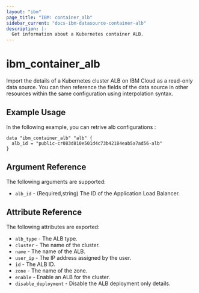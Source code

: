 ```yaml
---
layout: "ibm"
page_title: "IBM: container_alb"
sidebar_current: "docs-ibm-datasource-container-alb"
description: |-
  Get information about a Kubernetes container ALB.
---
```


# ibm\_container_alb

Import the details of a Kubernetes cluster ALB on IBM Cloud as a read-only data source. You can then reference the fields of the data source in other resources within the same configuration using interpolation syntax.

## Example Usage

In the following example, you can retrive alb configurations :

```hcl
data "ibm_container_alb" "alb" {
  alb_id = "public-cr083d810e501d4c73b42184eab5a7ad56-alb"
}

```

## Argument Reference

The following arguments are supported:

* `alb_id` - (Required,string) The ID of the Application Load Balancer.

## Attribute Reference

The following attributes are exported:

* `alb_type` - The ALB type.
* `cluster` - The name of the cluster.
* `name` - The name of the ALB.
* `user_ip` - The IP address assigned by the user.
* `id` - The ALB ID.
* `zone` - The name of the zone.
* `enable` -  Enable an ALB for the cluster.
* `disable_deployment` -  Disable the ALB deployment only details.